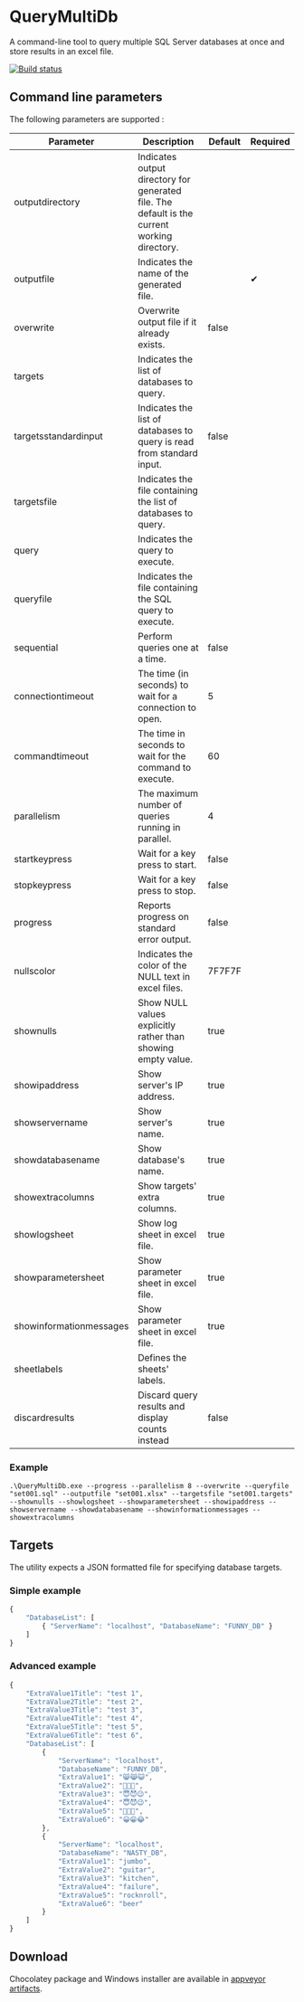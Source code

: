 # QueryMultiDb
A command-line tool to query multiple SQL Server databases at once and store results in an excel file.

[![Build status](https://ci.appveyor.com/api/projects/status/29cusv9r5hu1r2e5?svg=true)](https://ci.appveyor.com/project/alexandre-lecoq/querymultidb)

## Command line parameters

The following parameters are supported :

Parameter|Description|Default|Required
---------|-----------|-------|--------
outputdirectory|Indicates output directory for generated file. The default is the current working directory.||
outputfile|Indicates the name of the generated file.||✔
overwrite|Overwrite output file if it already exists.|false|
targets|Indicates the list of databases to query.||
targetsstandardinput|Indicates the list of databases to query is read from standard input.|false|
targetsfile|Indicates the file containing the list of databases to query.||
query|Indicates the query to execute.||
queryfile|Indicates the file containing the SQL query to execute.||
sequential|Perform queries one at a time.|false|
connectiontimeout|The time (in seconds) to wait for a connection to open.|5|
commandtimeout|The time in seconds to wait for the command to execute.|60|
parallelism|The maximum number of queries running in parallel.|4|
startkeypress|Wait for a key press to start.|false|
stopkeypress|Wait for a key press to stop.|false|
progress|Reports progress on standard error output.|false|
nullscolor|Indicates the color of the NULL text in excel files.|7F7F7F|
shownulls|Show NULL values explicitly rather than showing empty value.|true|
showipaddress|Show server's IP address.|true|
showservername|Show server's name.|true|
showdatabasename|Show database's name.|true|
showextracolumns|Show targets' extra columns.|true|
showlogsheet|Show log sheet in excel file.|true|
showparametersheet|Show parameter sheet in excel file.|true|
showinformationmessages|Show parameter sheet in excel file.|true|
sheetlabels|Defines the sheets' labels.||
discardresults|Discard query results and display counts instead|false|

### Example

`.\QueryMultiDb.exe --progress --parallelism 8 --overwrite --queryfile "set001.sql" --outputfile "set001.xlsx" --targetsfile "set001.targets" --shownulls --showlogsheet --showparametersheet --showipaddress --showservername --showdatabasename --showinformationmessages --showextracolumns`

## Targets

The utility expects a JSON formatted file for specifying database targets.

### Simple example

```javascript
{
	"DatabaseList": [
		{ "ServerName": "localhost", "DatabaseName": "FUNNY_DB" }
	]
}
```

### Advanced example

```javascript
{
	"ExtraValue1Title": "test 1",
	"ExtraValue2Title": "test 2",
	"ExtraValue3Title": "test 3",
	"ExtraValue4Title": "test 4",
	"ExtraValue5Title": "test 5",
	"ExtraValue6Title": "test 6",
	"DatabaseList": [
		{
			"ServerName": "localhost",
			"DatabaseName": "FUNNY_DB",
			"ExtraValue1": "😸😹😺",
			"ExtraValue2": "🙈🙉🙊",
			"ExtraValue3": "😇😈😉",
			"ExtraValue4": "😇😈😉",
			"ExtraValue5": "🙍🙎🙏",
			"ExtraValue6": "😀😁😂"
		},
		{
			"ServerName": "localhost",
			"DatabaseName": "NASTY_DB",
			"ExtraValue1": "jumbo",
			"ExtraValue2": "guitar",
			"ExtraValue3": "kitchen",
			"ExtraValue4": "failure",
			"ExtraValue5": "rocknroll",
			"ExtraValue6": "beer"
		}
	]
}
```

## Download

Chocolatey package and Windows installer are available in [appveyor artifacts](https://ci.appveyor.com/project/alexandre-lecoq/querymultidb/build/artifacts).
